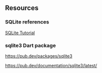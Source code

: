 ## Resources

### SQLite references

[SQLite Tutorial](https://www.sqlitetutorial.net)

### sqlite3 Dart package

https://pub.dev/packages/sqlite3

https://pub.dev/documentation/sqlite3/latest/
